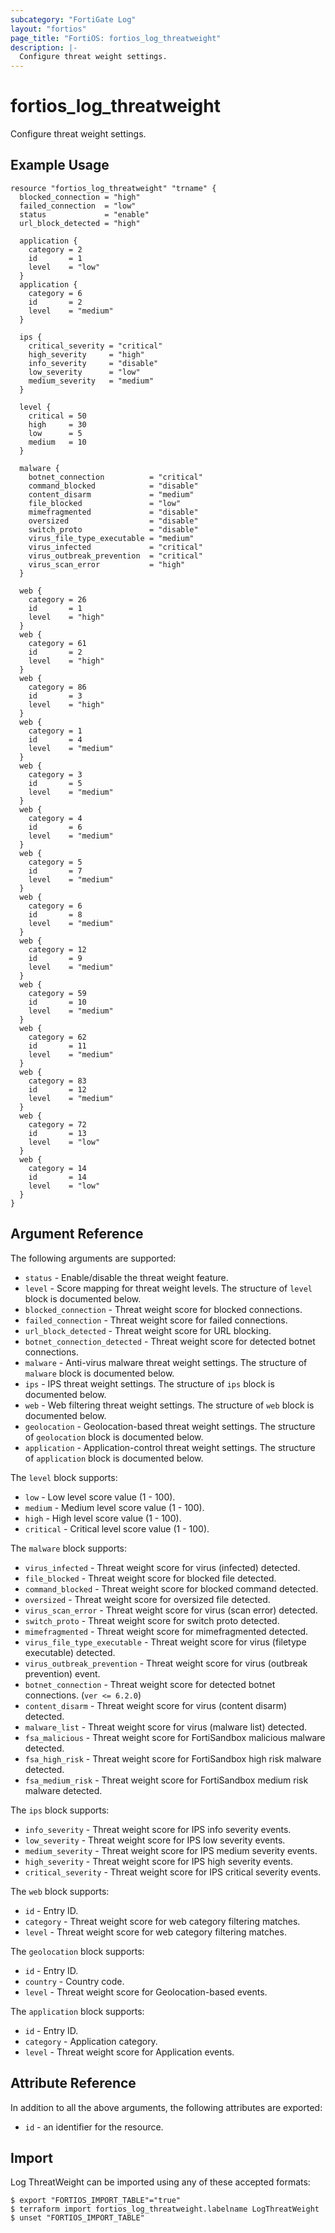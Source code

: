 ```yaml
---
subcategory: "FortiGate Log"
layout: "fortios"
page_title: "FortiOS: fortios_log_threatweight"
description: |-
  Configure threat weight settings.
---
```


# fortios_log_threatweight
Configure threat weight settings.

## Example Usage

```hcl
resource "fortios_log_threatweight" "trname" {
  blocked_connection = "high"
  failed_connection  = "low"
  status             = "enable"
  url_block_detected = "high"

  application {
    category = 2
    id       = 1
    level    = "low"
  }
  application {
    category = 6
    id       = 2
    level    = "medium"
  }

  ips {
    critical_severity = "critical"
    high_severity     = "high"
    info_severity     = "disable"
    low_severity      = "low"
    medium_severity   = "medium"
  }

  level {
    critical = 50
    high     = 30
    low      = 5
    medium   = 10
  }

  malware {
    botnet_connection          = "critical"
    command_blocked            = "disable"
    content_disarm             = "medium"
    file_blocked               = "low"
    mimefragmented             = "disable"
    oversized                  = "disable"
    switch_proto               = "disable"
    virus_file_type_executable = "medium"
    virus_infected             = "critical"
    virus_outbreak_prevention  = "critical"
    virus_scan_error           = "high"
  }

  web {
    category = 26
    id       = 1
    level    = "high"
  }
  web {
    category = 61
    id       = 2
    level    = "high"
  }
  web {
    category = 86
    id       = 3
    level    = "high"
  }
  web {
    category = 1
    id       = 4
    level    = "medium"
  }
  web {
    category = 3
    id       = 5
    level    = "medium"
  }
  web {
    category = 4
    id       = 6
    level    = "medium"
  }
  web {
    category = 5
    id       = 7
    level    = "medium"
  }
  web {
    category = 6
    id       = 8
    level    = "medium"
  }
  web {
    category = 12
    id       = 9
    level    = "medium"
  }
  web {
    category = 59
    id       = 10
    level    = "medium"
  }
  web {
    category = 62
    id       = 11
    level    = "medium"
  }
  web {
    category = 83
    id       = 12
    level    = "medium"
  }
  web {
    category = 72
    id       = 13
    level    = "low"
  }
  web {
    category = 14
    id       = 14
    level    = "low"
  }
}
```

## Argument Reference

The following arguments are supported:

* `status` - Enable/disable the threat weight feature.
* `level` - Score mapping for threat weight levels. The structure of `level` block is documented below.
* `blocked_connection` - Threat weight score for blocked connections.
* `failed_connection` - Threat weight score for failed connections.
* `url_block_detected` - Threat weight score for URL blocking.
* `botnet_connection_detected` - Threat weight score for detected botnet connections.
* `malware` - Anti-virus malware threat weight settings. The structure of `malware` block is documented below.
* `ips` - IPS threat weight settings. The structure of `ips` block is documented below.
* `web` - Web filtering threat weight settings. The structure of `web` block is documented below.
* `geolocation` - Geolocation-based threat weight settings. The structure of `geolocation` block is documented below.
* `application` - Application-control threat weight settings. The structure of `application` block is documented below.

The `level` block supports:

* `low` - Low level score value (1 - 100).
* `medium` - Medium level score value (1 - 100).
* `high` - High level score value (1 - 100).
* `critical` - Critical level score value (1 - 100).

The `malware` block supports:

* `virus_infected` - Threat weight score for virus (infected) detected.
* `file_blocked` - Threat weight score for blocked file detected.
* `command_blocked` - Threat weight score for blocked command detected.
* `oversized` - Threat weight score for oversized file detected.
* `virus_scan_error` - Threat weight score for virus (scan error) detected.
* `switch_proto` - Threat weight score for switch proto detected.
* `mimefragmented` - Threat weight score for mimefragmented detected.
* `virus_file_type_executable` - Threat weight score for virus (filetype executable) detected.
* `virus_outbreak_prevention` - Threat weight score for virus (outbreak prevention) event.
* `botnet_connection` - Threat weight score for detected botnet connections. (`ver <= 6.2.0`)
* `content_disarm` - Threat weight score for virus (content disarm) detected.
* `malware_list` - Threat weight score for virus (malware list) detected.
* `fsa_malicious` - Threat weight score for FortiSandbox malicious malware detected.
* `fsa_high_risk` - Threat weight score for FortiSandbox high risk malware detected.
* `fsa_medium_risk` - Threat weight score for FortiSandbox medium risk malware detected.

The `ips` block supports:

* `info_severity` - Threat weight score for IPS info severity events.
* `low_severity` - Threat weight score for IPS low severity events.
* `medium_severity` - Threat weight score for IPS medium severity events.
* `high_severity` - Threat weight score for IPS high severity events.
* `critical_severity` - Threat weight score for IPS critical severity events.

The `web` block supports:

* `id` - Entry ID.
* `category` - Threat weight score for web category filtering matches.
* `level` - Threat weight score for web category filtering matches.

The `geolocation` block supports:

* `id` - Entry ID.
* `country` - Country code.
* `level` - Threat weight score for Geolocation-based events.

The `application` block supports:

* `id` - Entry ID.
* `category` - Application category.
* `level` - Threat weight score for Application events.


## Attribute Reference

In addition to all the above arguments, the following attributes are exported:
* `id` - an identifier for the resource.

## Import

Log ThreatWeight can be imported using any of these accepted formats:
```
$ export "FORTIOS_IMPORT_TABLE"="true"
$ terraform import fortios_log_threatweight.labelname LogThreatWeight
$ unset "FORTIOS_IMPORT_TABLE"
```
